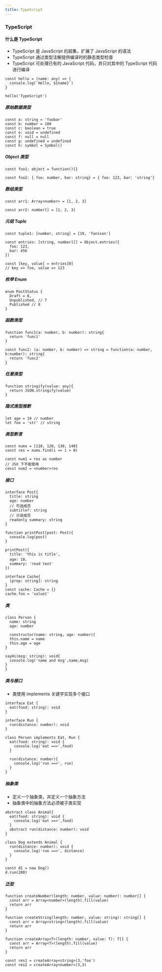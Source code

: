 ```yaml
---
title: TypeScript
---
```


### TypeScript

#### 什么是 TypeScript

- TypeScript 是 JavaScript 的超集，扩展了 JavaScript 的语法
- TypeScript 通过类型注解提供编译时的静态类型检查
- TypeScript 可处理已有的 JavaScript 代码，并只对其中的 TypeScript 代码进行编译

```
const hello = (name: any) => {
  console.log(`Hello, ${name}`)
}

hello('TypeScript')
```

##### 原始数据类型

```
const a: string = 'foobar'
const b: number = 100
const c: boolean = true
const e: void = undefined
const f: null = null
const g: undefined = undefined
const h: symbol = Symbol()
```

##### Object 类型

```
const foo1: object = function(){}

const foo2: { foo: number, bar: string} = { foo: 123, bar: 'string'}

```

##### 数组类型

```
const arr1: Array<number> = [1, 2, 3]

const arr2: number[] = [1, 2, 3]

```

##### 元组 Tuple

```
const tuple1: [number, string] = [19, 'fanison']

const entries: [string, number][] = Object.entries({
  foo: 123,
  bar: 456
})

const [key, value] = entries[0]
// key => foo, value => 123
```

##### 枚举 Enum

```
enum PostStatus {
  Draft = 6,
  Unpublished, // 7
  Published // 8
}
```

##### 函数类型

```
function func1(a: number, b: number): string{
  return 'func1'
}

const func2: (a: number, b: number) => string = function(a: number, b:number): string{
  return 'func2'
}

```

##### 任意类型

```
function stringify(value: any){
  return JSON.stringify(value)
}

```

##### 隐式类型推断

```
let age = 19 // number
let foo = 'str' // string
```

##### 类型断言

```
const nums = [110, 120, 130, 140]
const res = nums.find(i => i > 0)

const num1 = res as number
// JSX 下不能使用
const num2 = <number>res
```

##### 接口

```
interface Post{
  title: string
  age: number
  // 可选成员
  subtitle?: string
  // 只读成员
  readonly summary: string
}

function printPost(post: Post){
  console.log(post)
}

printPost({
  title: 'this is title',
  age: 18，
  summary: 'read text'
})

interface Cache{
  [prop: string]: string
}
const cache: Cache = {}
cache.foo = 'value1'
```

##### 类

```
class Person {
  name: string
  age: number

  constructor(name: string, age: number){
  this.name = name
  this.age = age
}

sayHi(msg: string): void{
  console.log('name and msg',name,msg)
}
}
```

##### 类与接口

- 类使用 implements 关键字实现多个接口

```
interface Eat {
  eat(food: string): void
}

interface Run {
  run(distance: number): void
}

class Person implements Eat, Run {
  eat(food: string): void {
    console.log('eat ==>',food)
  }

  run(distance: number){
    console.log('run ==>', run)
  }
}
```

##### 抽象类

- 定义一个抽象类，并定义一个抽象方法
- 抽象类中的抽象方法必须被子类实现

```
abstract class Animal{
  eat(food: string): void {
    console.log('eat ==>',food)
  }
  abstract run(distance: number): void
}

class Dog extends Animal {
  run(distance: number): void {
    console.log('run ==>', distance)
  }
}

const d1 = new Dog()
d.run(200)
```

##### 泛型

```
function createNumber(length: number, value: number): number[] {
  const arr = Array<number>(length).fill(value)
  return arr
}

function createString(length: number, value: string): string[] {
  const arr = Array<string>(length).fill(value)
  return arr
}

function createArray<T>(length: number, value: T): T[] {
  const arr = Array<T>(length).fill(value)
  return arr
}

const res1 = createArray<string>(3,'foo')
const res2 = createArray<number>(3,3)
```
